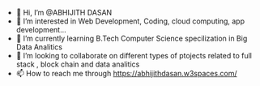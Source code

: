 - 👋 Hi, I’m @ABHIJITH DASAN
- 👀 I’m interested in Web Development, Coding, cloud computing, app development...
- 🌱 I’m currently learning B.Tech Computer Science specilization in Big Data Analitics
- 💞️ I’m looking to collaborate on different types of ptojects related to full stack , block chain and data analitics
- 📫 How to reach me through https://abhijithdasan.w3spaces.com/

<!---
igMarx/igMarx is a ✨ special ✨ repository because its `README.md` (this file) appears on your GitHub profile.
You can click the Preview link to take a look at your changes.
--->
